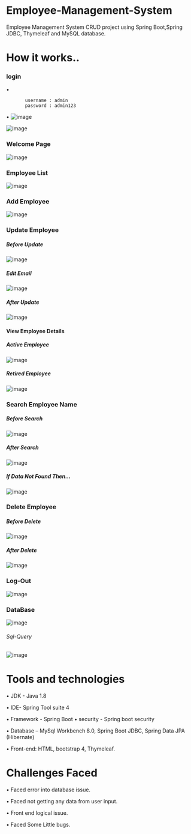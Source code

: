 # Employee-Management-System

Employee Management System CRUD project using Spring Boot,Spring JDBC, Thymeleaf and MySQL database.

# How it works..

### login

•      

           username : admin
           password : admin123

•
![image](https://user-images.githubusercontent.com/60839928/145528150-b28c1ffe-5c23-40db-92b8-b112174fbf0c.png)

![image](https://user-images.githubusercontent.com/60839928/145528211-60eb4807-c66e-49e5-9657-0e9b6af8da82.png)

### Welcome Page

![image](https://user-images.githubusercontent.com/60839928/145619849-c2e77fa8-7db4-49e0-867e-215a263ed84e.png)

### Employee List

![image](https://user-images.githubusercontent.com/60839928/145620101-45aa6a5a-8fc3-4374-8c3e-f5d62e3b0905.png)


### Add Employee

![image](https://user-images.githubusercontent.com/60839928/145620310-4c4ab56b-38d8-49f8-a20d-200a513e71be.png)

### Update Employee

##### Before Update
![image](https://user-images.githubusercontent.com/60839928/145620580-c7eeb25f-7f5c-4e95-aae0-42cf1aa6b475.png)

##### Edit Email
![image](https://user-images.githubusercontent.com/60839928/145620626-59afbcb4-7c48-434f-b90f-4c4441da09ae.png)

##### After Update
![image](https://user-images.githubusercontent.com/60839928/145620662-789a27b6-fe5a-492d-9ae6-13a051f29a49.png)

#### View Employee Details

##### Active Employee
![image](https://user-images.githubusercontent.com/60839928/145621014-2e987365-b19f-47a0-b7ff-69a4c17bd3d7.png)

##### Retired Employee
![image](https://user-images.githubusercontent.com/60839928/145621087-3f89e72e-5bfd-42c5-94d9-c730f11b9c09.png)

### Search Employee Name

##### Before Search
![image](https://user-images.githubusercontent.com/60839928/145621805-788829ba-35d8-4e83-bab7-1e96aa2463b4.png)

##### After Search
![image](https://user-images.githubusercontent.com/60839928/145621944-63fb5d26-7daa-44f2-96cb-aed8539d02f1.png)

##### If Data Not Found Then...
![image](https://user-images.githubusercontent.com/60839928/145965480-effe1304-9a5d-411e-a4a9-03501c2e82ce.png)



### Delete Employee

##### Before Delete
![image](https://user-images.githubusercontent.com/60839928/145621391-a34918fc-44d6-456c-8c4c-47fec8760839.png)

##### After Delete
![image](https://user-images.githubusercontent.com/60839928/145621450-e1a94e37-9cd7-40c2-896f-28bad3cc58e0.png)

### Log-Out

![image](https://user-images.githubusercontent.com/60839928/145530884-1504b741-c508-4830-a665-a80fcf37f316.png)

### DataBase

![image](https://user-images.githubusercontent.com/60839928/145621530-ce093746-2850-4978-806c-4afa9c59c1ac.png)

###### Sql-Query
![image](https://user-images.githubusercontent.com/60839928/145622318-cf63c37a-286b-4736-b47b-ee7cde1504b2.png)




# Tools and technologies

•          JDK - Java 1.8

•          IDE- Spring Tool suite 4

•          Framework - Spring Boot
•           security - Spring boot security

•          Database – MySql Workbench 8.0, 
           Spring Boot JDBC, 
           Spring Data JPA (Hibernate)
           
•          Front-end: 
HTML, 
bootstrap 4, 
Thymeleaf.

# Challenges Faced 

•	  Faced error into database issue.

•	  Faced not getting any data from user input.

•	  Front end logical issue.

•	  Faced Some Little bugs.








